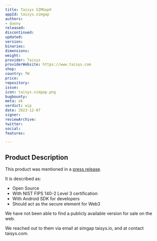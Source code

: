 ```yaml
---
title: Taisys SIMGap®
appId: taisys.simgap
authors:
- danny
released: 
discontinued: 
updated: 
version: 
binaries: 
dimensions: 
weight: 
provider: Taisys
providerWebsite: https://www.taisys.com
shop: 
country: TW
price: 
repository: 
issue: 
icon: taisys.simgap.png
bugbounty: 
meta: ok
verdict: wip
date: 2023-12-07
signer: 
reviewArchive: 
twitter: 
social:
features:

---
```


## Product Description

This product was mentioned in a [press release](https://www.prnewswire.com/in/news-releases/taisys-introduces-the-smallest-hardware-wallet-in-the-world-for-crypto-301737343.html).

It is described as:

- Open Source
- With NIST FIPS 140-2 Level 3 certification
- With Android SDK for developers
- Should act as the secure element for Web3

We have not been able to find a publicly available version for sale on the web. 

We reached out to them via email at simgap <at> taisys.io, and at contact <at> taisys.com. 
